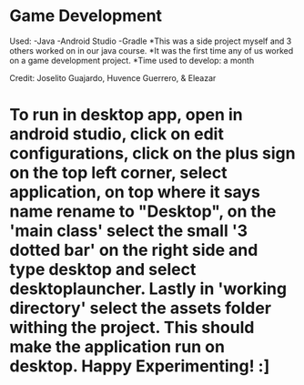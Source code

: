 # Game Development
Used:
-Java
-Android Studio
-Gradle
*This was a side project myself and 3 others worked on in our java course.
*It was the first time any of us worked on a game development project.
*Time used to develop: a month

Credit: Joselito Guajardo, Huvence Guerrero, & Eleazar

# To run in desktop app, open in android studio, click on edit configurations, click on the plus sign on the top left corner, select application, on top where it says name rename to "Desktop", on the 'main class' select the small '3 dotted bar' on the right side and type desktop and select desktoplauncher. Lastly in 'working directory' select the assets folder withing the project. This should make the application run on desktop. Happy Experimenting! :]
